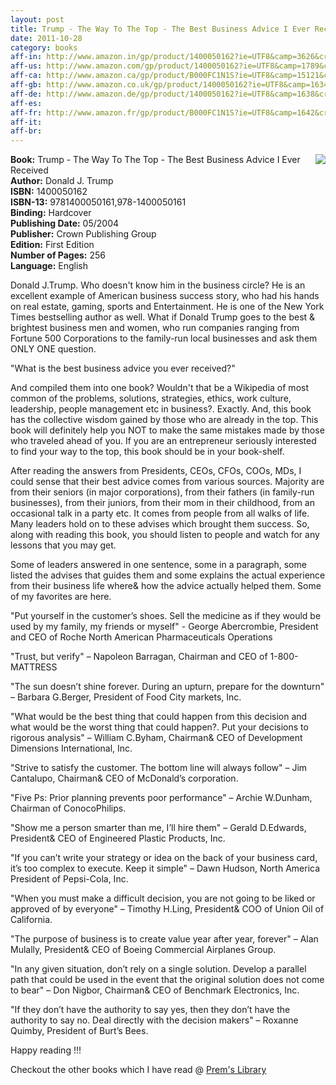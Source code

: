 ```yaml
---
layout: post
title: Trump - The Way To The Top - The Best Business Advice I Ever Received
date: 2011-10-28
category: books
aff-in: http://www.amazon.in/gp/product/1400050162?ie=UTF8&camp=3626&creativeASIN=1400050162&linkCode=xm2&tag=smileprem-in-21
aff-us: http://www.amazon.com/gp/product/1400050162?ie=UTF8&camp=1789&creativeASIN=1400050162&linkCode=xm2&tag=smileprem-us-20
aff-ca: http://www.amazon.ca/gp/product/B000FC1N1S?ie=UTF8&camp=15121&creativeASIN=B000FC1N1S&linkCode=xm2&tag=smileprem-ca-20
aff-gb: http://www.amazon.co.uk/gp/product/1400050162?ie=UTF8&camp=1634&creativeASIN=1400050162&linkCode=xm2&tag=smileprem-gb-21
aff-de: http://www.amazon.de/gp/product/1400050162?ie=UTF8&camp=1638&creativeASIN=1400050162&linkCode=xm2&tag=smileprem-de-21
aff-es: 
aff-fr: http://www.amazon.fr/gp/product/B000FC1N1S?ie=UTF8&camp=1642&creativeASIN=B000FC1N1S&linkCode=xm2&tag=smileprem-fr-21
aff-it: 
aff-br: 
---
```


<img style="clear: right; float: right; margin-bottom: 1em; margin-left: 1em;" 
src="{{site.img-url}}/trump-the-way-to-the-top-the-best-business-advice-i-ever-received-donald-trump.jpg"/>
**Book:** Trump - The Way To The Top - The Best Business Advice I Ever Received  
**Author:** Donald J. Trump  
**ISBN:** 1400050162  
**ISBN-13:** 9781400050161,978-1400050161  
**Binding:** Hardcover  
**Publishing Date:** 05/2004  
**Publisher:** Crown Publishing Group  
**Edition:** First Edition  
**Number of Pages:** 256  
**Language:** English  
  
Donald J.Trump. Who doesn't know him in the business circle? He is an excellent example of American business success story, who had his hands on real estate, gaming, sports and Entertainment. He is one of the New York Times bestselling author as well. What if Donald Trump goes to the best & brightest business men and women, who run companies ranging from Fortune 500 Corporations to the family-run local businesses and ask them ONLY ONE question.  
  
"What is the best business advice you ever received?"  
  
And compiled them into one book? Wouldn't that be a Wikipedia of most common of the problems, solutions, strategies, ethics, work culture, leadership, people management etc in business?. Exactly. And, this book has the collective wisdom gained by those who are already in the top. This book will definitely help you NOT to make the same mistakes made by those who traveled ahead of you. If you are an entrepreneur seriously interested to find your way to the top, this book should be in your book-shelf.  
  
After reading the answers from Presidents, CEOs, CFOs, COOs, MDs, I could sense that their best advice comes from various sources. Majority are from their seniors (in major corporations), from their fathers (in family-run businesses), from their juniors, from their mom in their childhood, from an occasional talk in a party etc. It comes from people from all walks of life. Many leaders hold on to these advises which brought them success. So, along with reading this book, you should listen to people and watch for any lessons that you may get.  
  
Some of leaders answered in one sentence, some in a paragraph, some listed the advises that guides them and some explains the actual experience from their business life where& how the advice actually helped them. Some of my favorites are here.  
  
"Put yourself in the customer’s shoes. Sell the medicine as if they would be used by my family, my friends or myself" - George Abercrombie, President and CEO of Roche North American Pharmaceuticals Operations  
  
"Trust, but verify" – Napoleon Barragan, Chairman and CEO of 1-800-MATTRESS  
  
"The sun doesn’t shine forever. During an upturn, prepare for the downturn" – Barbara G.Berger, President of Food City markets, Inc.  
  
"What would be the best thing that could happen from this decision and what would be the worst thing that could happen?. Put your decisions to rigorous analysis" – William C.Byham, Chairman& CEO of Development Dimensions International, Inc.  
  
"Strive to satisfy the customer. The bottom line will always follow" – Jim Cantalupo, Chairman& CEO of McDonald’s corporation.  
  
"Five Ps: Prior planning prevents poor performance" – Archie W.Dunham, Chairman of ConocoPhilips.  
  
"Show me a person smarter than me, I’ll hire them" – Gerald D.Edwards, President& CEO of Engineered Plastic Products, Inc.  
  
"If you can’t write your strategy or idea on the back of your business card, it’s too complex to execute. Keep it simple" – Dawn Hudson, North America President of Pepsi-Cola, Inc.  
  
"When you must make a difficult decision, you are not going to be liked or approved of by everyone" – Timothy H.Ling, President& COO of Union Oil of California.  
  
"The purpose of business is to create value year after year, forever" – Alan Mulally, President& CEO of Boeing Commercial Airplanes Group.  
  
"In any given situation, don’t rely on a single solution. Develop a parallel path that could be used in the event that the original solution does not come to bear" – Don Nigbor, Chairman& CEO of Benchmark Electronics, Inc.  
  
"If they don’t have the authority to say yes, then they don’t have the authority to say no. Deal directly with the decision makers" – Roxanne Quimby, President of Burt’s Bees.  

Happy reading !!!  

Checkout the other books which I have read @ [Prem's Library]({{site.url}}/category/books/)  
